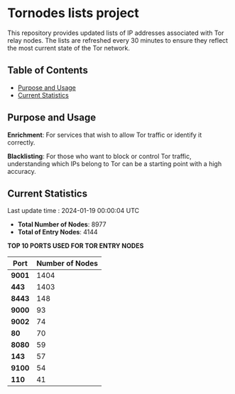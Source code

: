# Tornodes lists project

This repository provides updated lists of IP addresses associated with Tor relay nodes. The lists are refreshed every 30 minutes to ensure they reflect the most current state of the Tor network.

## Table of Contents

- [Purpose and Usage](#purpose-and-usage)
- [Current Statistics](#current-statistics)


## Purpose and Usage

**Enrichment**: For services that wish to allow Tor traffic or identify it correctly.

**Blacklisting**: For those who want to block or control Tor traffic, understanding which IPs belong to Tor can be a starting point with a high accuracy.

## Current Statistics

Last update time : 2024-01-19 00:00:04 UTC

- **Total Number of Nodes**: 8977
- **Total of Entry Nodes**: 4144

**TOP 10 PORTS USED FOR TOR ENTRY NODES**

| **Port** | **Number of Nodes** |
|------|-----------------|
| **9001**   | 1404  |
| **443**   | 1403  |
| **8443**   | 148  |
| **9000**   | 93  |
| **9002**   | 74  |
| **80**   | 70  |
| **8080**   | 59  |
| **143**   | 57  |
| **9100**   | 54  |
| **110**   | 41  |

